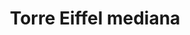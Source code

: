 ---
title: Torre Eiffel mediana
date: 
draft: false

# descripcion
description : Torre Eiffel mediana

materials: Plata 925

color: Plateado

dimensions: 1cm x 2cm

code: 02-14-0182

type: "Dijes"

categories: []

price: $1.910,00

price_eftvo: $1.625,00

# Images
# first image will be shown in the product page
images:
  # - image: "images/path_to_image"
  # La ubicacion de las imagenes es imagenes/Dijes/Dijes.Plata/02-14-0182-torre-eiffel-mediana
  - image: "./images/dijes/plata/02-14-0182-torre-eiffel-mediana.JPG"
---